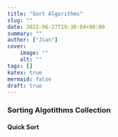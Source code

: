 ```yaml
---
title: "Sort Algorithms"
slug: ""
date: 2022-06-27T19:30:04+08:00
summary: ""
author: ["Jian"]
cover:
    image: ""
    alt: ""
tags: []
katex: true
mermaid: false
draft: true
---
```


### Sorting Algotithms Collection

#### Quick Sort
